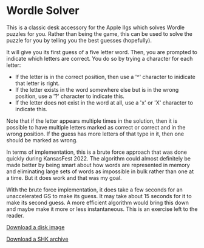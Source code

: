 #  Wordle Solver

This is a classic desk accessory for the Apple IIgs which solves Wordle puzzles for you.  Rather than being the game, this can be used to solve the puzzle for you by telling you the best guesses (hopefully).

It will give you its first guess of a five letter word.  Then, you are prompted to indicate which letters are correct.  You do so by trying a character for each letter:
* If the letter is in the correct position, then use a '^' character to inidicate that letter is right.
* If the letter exists in the word somewhere else but is in the wrong position, use a '?' character to indicate this.
* If the letter does not exist in the word at all, use a 'x' or 'X' character to indicate this.

Note that if the letter appears multiple times in the solution, then it is possible to have multiple letters marked as correct or correct and in the wrong position.  If the guess has more letters of that type in it, then one should be marked as wrong.

In terms of implementation, this is a brute force approach that was done quickly during KansasFest 2022.  The algorithm could almost definitely be made better by being smart about how words are represented in memory and eliminating large sets of words as impossible in bulk rather than one at a time.  But it does work and that was my goal.

With the brute force implementation, it does take a few seconds for an unaccelerated GS to make its guess.  It may take about 15 seconds for it to make its second guess.  A more efficient algorithm would bring this down and maybe make it more or less instantaneous.  This is an exercise left to the reader.

[Download a disk image](https://github.com/jeremysrand/wordlesolve/releases/download/1.0/wordlesolve.2mg)

[Download a SHK archive](https://github.com/jeremysrand/wordlesolve/releases/download/1.0/wordlesolve.shk)

